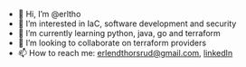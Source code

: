 - 👋 Hi, I’m @erltho
- 👀 I’m interested in IaC, software development and security
- 🌱 I’m currently learning python, java, go and terraform
- 💞️ I’m looking to collaborate on terraform providers
- 📫 How to reach me: erlendthorsrud@gmail.com, [linkedIn](www.linkedin.com/in/erlend-thorsrud)

<!---
erltho/erltho is a ✨ special ✨ repository because its `README.md` (this file) appears on your GitHub profile.
You can click the Preview link to take a look at your changes.
--->
